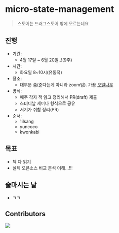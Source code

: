 # micro-state-management

> 스토어는 드러그스토어 밖에 모르는데요

## 진행
- 기간: 
    - 4월 17일 ~ 6월 20일..!(9주)
- 시간: 
    - 화요일 8~10시(유동적)
- 장소:
    - 대부분 줌(준다는게 아니라 zoom임). 가끔 [오일나우](https://www.oilnow.co.kr/)
- 방식: 
    - 매주 각자 책 읽고 정리해서 PR(draft) 제출
    - 스터디날 세미나 형식으로 공유
    - 서기가 취합 정리(PR)
- 순서:
    - 1ilsang
    - yuncoco
    - kwonkabi

## 목표
- 책 다 읽기
- 실제 오픈소스 비교 분석 이해...!!!

## 술마시는 날
- ㅋㅋ

## Contributors

<a href="https://github.com/Road-of-CODEr/micro-state-management/graphs/contributors">
  <img src="https://contributors-img.web.app/image?repo=Road-of-CODEr/micro-state-management" />
</a>
